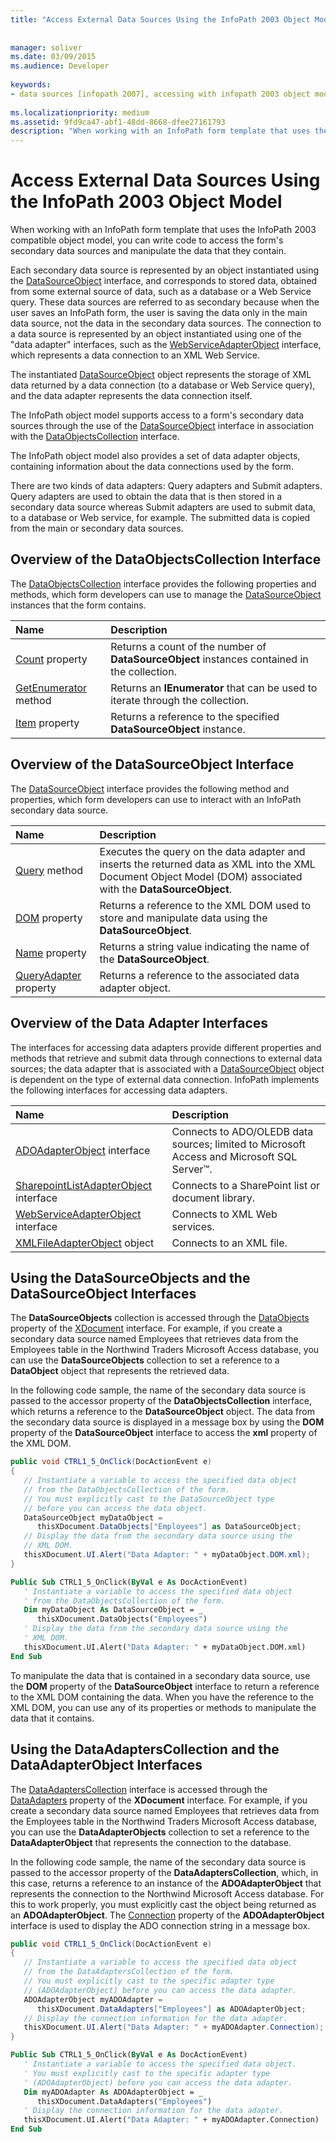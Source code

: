 ```yaml
---
title: "Access External Data Sources Using the InfoPath 2003 Object Model"
 
 
manager: soliver
ms.date: 03/09/2015
ms.audience: Developer
 
keywords:
- data sources [infopath 2007], accessing with infopath 2003 object model,InfoPath 2003-compatible form templates, accessing external data
 
ms.localizationpriority: medium
ms.assetid: 9fd9ca47-abf1-48dd-8668-dfee27161793
description: "When working with an InfoPath form template that uses the InfoPath 2003 compatible object model, you can write code to access the form's secondary data sources and manipulate the data that they contain."
---
```


# Access External Data Sources Using the InfoPath 2003 Object Model

When working with an InfoPath form template that uses the InfoPath 2003 compatible object model, you can write code to access the form's secondary data sources and manipulate the data that they contain.
  
Each secondary data source is represented by an object instantiated using the [DataSourceObject](https://msdn.microsoft.com/library/Microsoft.Office.Interop.InfoPath.SemiTrust.DataSourceObject.aspx) interface, and corresponds to stored data, obtained from some external source of data, such as a database or a Web Service query. These data sources are referred to as secondary because when the user saves an InfoPath form, the user is saving the data only in the main data source, not the data in the secondary data sources. The connection to a data source is represented by an object instantiated using one of the "data adapter" interfaces, such as the [WebServiceAdapterObject](https://msdn.microsoft.com/library/Microsoft.Office.Interop.InfoPath.SemiTrust.WebServiceAdapterObject.aspx) interface, which represents a data connection to an XML Web Service. 
  
The instantiated [DataSourceObject](https://msdn.microsoft.com/library/Microsoft.Office.Interop.InfoPath.SemiTrust.DataSourceObject.aspx) object represents the storage of XML data returned by a data connection (to a database or Web Service query), and the data adapter represents the data connection itself. 
  
The InfoPath object model supports access to a form's secondary data sources through the use of the [DataSourceObject](https://msdn.microsoft.com/library/Microsoft.Office.Interop.InfoPath.SemiTrust.DataSourceObject.aspx) interface in association with the [DataObjectsCollection](https://msdn.microsoft.com/library/Microsoft.Office.Interop.InfoPath.SemiTrust.DataObjectsCollection.aspx) interface. 
  
The InfoPath object model also provides a set of data adapter objects, containing information about the data connections used by the form. 
  
There are two kinds of data adapters: Query adapters and Submit adapters. Query adapters are used to obtain the data that is then stored in a secondary data source whereas Submit adapters are used to submit data, to a database or Web service, for example. The submitted data is copied from the main or secondary data sources. 
  
## Overview of the DataObjectsCollection Interface

The [DataObjectsCollection](https://msdn.microsoft.com/library/Microsoft.Office.Interop.InfoPath.SemiTrust.DataObjectsCollection.aspx) interface provides the following properties and methods, which form developers can use to manage the [DataSourceObject](https://msdn.microsoft.com/library/Microsoft.Office.Interop.InfoPath.SemiTrust.DataSourceObject.aspx) instances that the form contains. 
  
|**Name**|**Description**|
|:-----|:-----|
|[Count](https://msdn.microsoft.com/library/Microsoft.Office.Interop.InfoPath.SemiTrust.DataObjects.Count.aspx) property  <br/> |Returns a count of the number of **DataSourceObject** instances contained in the collection. |
|[GetEnumerator](https://msdn.microsoft.com/library/Microsoft.Office.Interop.InfoPath.SemiTrust.DataObjects.GetEnumerator.aspx) method  <br/> |Returns an **IEnumerator** that can be used to iterate through the collection. |
|[Item](https://msdn.microsoft.com/library/Microsoft.Office.Interop.InfoPath.SemiTrust.DataObjects.Item.aspx) property  <br/> |Returns a reference to the specified **DataSourceObject** instance. |
   
## Overview of the DataSourceObject Interface

The [DataSourceObject](https://msdn.microsoft.com/library/Microsoft.Office.Interop.InfoPath.SemiTrust.DataSourceObject.aspx) interface provides the following method and properties, which form developers can use to interact with an InfoPath secondary data source. 
  
|**Name**|**Description**|
|:-----|:-----|
|[Query](https://msdn.microsoft.com/library/Microsoft.Office.Interop.InfoPath.SemiTrust.DataObject.Query.aspx) method  <br/> |Executes the query on the data adapter and inserts the returned data as XML into the XML Document Object Model (DOM) associated with the **DataSourceObject**. |
|[DOM](https://msdn.microsoft.com/library/Microsoft.Office.Interop.InfoPath.SemiTrust.DataObject.DOM.aspx) property  <br/> |Returns a reference to the XML DOM used to store and manipulate data using the **DataSourceObject**. |
|[Name](https://msdn.microsoft.com/library/Microsoft.Office.Interop.InfoPath.SemiTrust.DataObject.Name.aspx) property  <br/> |Returns a string value indicating the name of the **DataSourceObject**. |
|[QueryAdapter](https://msdn.microsoft.com/library/Microsoft.Office.Interop.InfoPath.SemiTrust.DataObject.QueryAdapter.aspx) property  <br/> |Returns a reference to the associated data adapter object. |
   
## Overview of the Data Adapter Interfaces

The interfaces for accessing data adapters provide different properties and methods that retrieve and submit data through connections to external data sources; the data adapter that is associated with a [DataSourceObject](https://msdn.microsoft.com/library/Microsoft.Office.Interop.InfoPath.SemiTrust.DataSourceObject.aspx) object is dependent on the type of external data connection. InfoPath implements the following interfaces for accessing data adapters. 
  
|**Name**|**Description**|
|:-----|:-----|
|[ADOAdapterObject](https://msdn.microsoft.com/library/Microsoft.Office.Interop.InfoPath.SemiTrust.ADOAdapterObject.aspx) interface  <br/> |Connects to ADO/OLEDB data sources; limited to Microsoft Access and Microsoft SQL Server™. |
|[SharepointListAdapterObject](https://msdn.microsoft.com/library/Microsoft.Office.Interop.InfoPath.SemiTrust.SharepointListAdapterObject.aspx) interface  <br/> |Connects to a SharePoint list or document library. |
|[WebServiceAdapterObject](https://msdn.microsoft.com/library/Microsoft.Office.Interop.InfoPath.SemiTrust.WebServiceAdapterObject.aspx) interface  <br/> |Connects to XML Web services. |
|[XMLFileAdapterObject](https://msdn.microsoft.com/library/Microsoft.Office.Interop.InfoPath.SemiTrust.XMLFileAdapterObject.aspx) object  <br/> |Connects to an XML file. |
   
## Using the DataSourceObjects and the DataSourceObject Interfaces

The **DataSourceObjects** collection is accessed through the [DataObjects](https://msdn.microsoft.com/library/Microsoft.Office.Interop.InfoPath.SemiTrust._XDocument2.DataObjects.aspx) property of the [XDocument](https://msdn.microsoft.com/library/Microsoft.Office.Interop.InfoPath.SemiTrust.XDocument.aspx) interface. For example, if you create a secondary data source named Employees that retrieves data from the Employees table in the Northwind Traders Microsoft Access database, you can use the **DataSourceObjects** collection to set a reference to a **DataObject** object that represents the retrieved data. 
  
In the following code sample, the name of the secondary data source is passed to the accessor property of the **DataObjectsCollection** interface, which returns a reference to the **DataSourceObject** object. The data from the secondary data source is displayed in a message box by using the **DOM** property of the **DataSourceObject** interface to access the **xml** property of the XML DOM. 
  
```cs
public void CTRL1_5_OnClick(DocActionEvent e)
{
   // Instantiate a variable to access the specified data object
   // from the DataObjectsCollection of the form.
   // You must explicitly cast to the DataSourceObject type 
   // before you can access the data object.
   DataSourceObject myDataObject = 
      thisXDocument.DataObjects["Employees"] as DataSourceObject;
   // Display the data from the secondary data source using the 
   // XML DOM.
   thisXDocument.UI.Alert("Data Adapter: " + myDataObject.DOM.xml);
}
```

```vb
Public Sub CTRL1_5_OnClick(ByVal e As DocActionEvent)
   ' Instantiate a variable to access the specified data object
   ' from the DataObjectsCollection of the form.
   Dim myDataObject As DataSourceObject = _
      thisXDocument.DataObjects("Employees")
   ' Display the data from the secondary data source using the 
   ' XML DOM.
   thisXDocument.UI.Alert("Data Adapter: " + myDataObject.DOM.xml)
End Sub
```

To manipulate the data that is contained in a secondary data source, use the **DOM** property of the **DataSourceObject** interface to return a reference to the XML DOM containing the data. When you have the reference to the XML DOM, you can use any of its properties or methods to manipulate the data that it contains. 
  
## Using the DataAdaptersCollection and the DataAdapterObject Interfaces

The [DataAdaptersCollection](https://msdn.microsoft.com/library/Microsoft.Office.Interop.InfoPath.SemiTrust.DataAdaptersCollection.aspx) interface is accessed through the [DataAdapters](https://msdn.microsoft.com/library/Microsoft.Office.Interop.InfoPath.SemiTrust._XDocument2.DataAdapters.aspx) property of the **XDocument** interface. For example, if you create a secondary data source named Employees that retrieves data from the Employees table in the Northwind Traders Microsoft Access database, you can use the **DataAdapterObjects** collection to set a reference to the **DataAdapterObject** that represents the connection to the database. 
  
In the following code sample, the name of the secondary data source is passed to the accessor property of the **DataAdaptersCollection**, which, in this case, returns a reference to an instance of the **ADOAdapterObject** that represents the connection to the Northwind Microsoft Access database. For this to work properly, you must explicitly cast the object being returned as an **ADOAdapterObject**. The [Connection](https://msdn.microsoft.com/library/Microsoft.Office.Interop.InfoPath.SemiTrust.ADOAdapter2.Connection.aspx) property of the **ADOAdapterObject** interface is used to display the ADO connection string in a message box. 
  
```cs
public void CTRL1_5_OnClick(DocActionEvent e)
{
   // Instantiate a variable to access the specified data object
   // from the DataAdaptersCollection of the form. 
   // You must explicitly cast to the specific adapter type
   // (ADOAdapterObject) before you can access the data adapter.
   ADOAdapterObject myADOAdapter = 
      thisXDocument.DataAdapters["Employees"] as ADOAdapterObject;
   // Display the connection information for the data adapter.
   thisXDocument.UI.Alert("Data Adapter: " + myADOAdapter.Connection);
}
```

```vb
Public Sub CTRL1_5_OnClick(ByVal e As DocActionEvent)
   ' Instantiate a variable to access the specified data object. 
   ' You must explicitly cast to the specific adapter type
   ' (ADOAdapterObject) before you can access the data adapter.
   Dim myADOAdapter As ADOAdapterObject = _
      thisXDocument.DataAdapters("Employees")
   ' Display the connection information for the data adapter.
   thisXDocument.UI.Alert("Data Adapter: " + myADOAdapter.Connection)
End Sub
```


